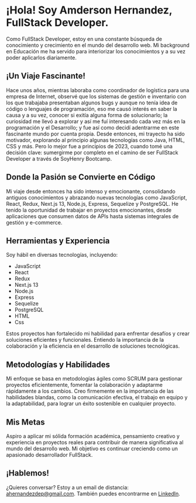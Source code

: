 
<div id= "header" align= "center>
<img src= "https://media.giphy.com/media/bGgsc5mWoryfgKBx1u/giphy.gif" width = 200/>
</div>

# ¡Hola! Soy Amderson Hernandez, FullStack Developer.
Como FullStack Developer, estoy en una constante búsqueda de conocimiento y crecimiento en el mundo del desarrollo web. Mi background en Educación me ha servido para interiorizar los conocimientos y a su vez poder aplicarlos diariamente.

## ¡Un Viaje Fascinante!

Hace unos años, mientras laboraba como coordinador de logística para una empresa de Internet, observé que los sistemas de gestión e inventario con los que trabajaba presentaban algunos bugs y aunque no tenía idea de código o lenguajes de programación, eso me causó interés en saber la causa y a su vez, conocer si exitía alguna forma de solucionarlo; la curiosidad me llevó a explorar y así me fuí interesando cada vez más en la programación y el Desarrollo; y fue así como decidí adentrarme en este fascinante mundo por cuenta propia. Desde entonces, mi trayecto ha sido motivador, explorando al principio algunas tecnologías como Java, HTML, CSS y más. Pero lo mejor fue a principios de 2023, cuando tomé una decisión clave: sumergirme por completo en el camino de ser FullStack Developer a través de SoyHenry Bootcamp.

## Donde la Pasión se Convierte en Código

Mi viaje desde entonces ha sido intenso y emocionante, consolidando antiguos conocimientos y abrazando nuevas tecnologías como JavaScript, React, Redux, Next.js 13, Node.js, Express, Sequelize y PostgreSQL. He tenido la oportunidad de trabajar en proyectos emocionantes, desde aplicaciones que consumen datos de APIs hasta sistemas integrales de gestión y e-commerce.

## Herramientas y Experiencia

Soy hábil en diversas tecnologías, incluyendo:

- JavaScript
- React
- Redux
- Next.js 13
- Node.js
- Express
- Sequelize
- PostgreSQL
- HTML
- Css

Estos proyectos han fortalecido mi habilidad para enfrentar desafíos y crear soluciones eficientes y funcionales. Entiendo la importancia de la colaboración y la eficiencia en el desarrollo de soluciones tecnológicas.

## Metodologías y Habilidades

Mi enfoque se basa en metodologías ágiles como SCRUM para gestionar proyectos eficientemente, fomentar la colaboración y adaptarme rápidamente a los cambios. Creo firmemente en la importancia de las habilidades blandas, como la comunicación efectiva, el trabajo en equipo y la adaptabilidad, para lograr un éxito sostenible en cualquier proyecto.

## Mis Metas

Aspiro a aplicar mi sólida formación académica, pensamiento creativo y experiencia en proyectos reales para contribuir de manera significativa al mundo del desarrollo web. Mi objetivo es continuar creciendo como un apasionado desarrollador FullStack.

## ¡Hablemos!

¿Quieres conversar? Estoy a un email de distancia: [ahernandezdep@gmail.com](mailto:ahernandezdep@gmail.com). También puedes encontrarme en [LinkedIn](https://www.linkedin.com/in/amdersonhd).

